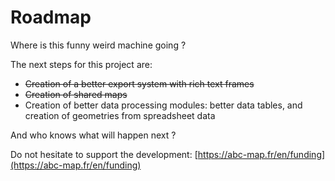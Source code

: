# Roadmap

Where is this funny weird machine going ?

The next steps for this project are:

- ~~Creation of a better export system with rich text frames~~
- ~~Creation of shared maps~~
- Creation of better data processing modules: better data tables, and creation of geometries from spreadsheet data

And who knows what will happen next ?

Do not hesitate to support the development: [https://abc-map.fr/en/funding](https://abc-map.fr/en/funding)
